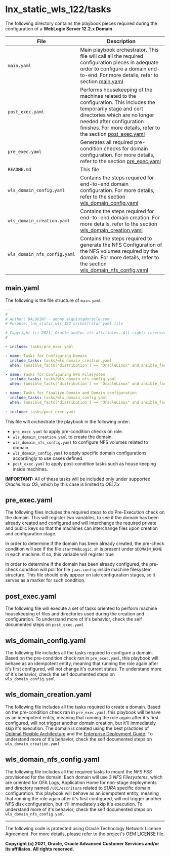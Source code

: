 # lnx_static_wls_122/tasks



The following directory contains the playbook pieces required during the configuration of a **WebLogic Server 12.2.x Domain**



| File                         | Description                                                  |
| ---------------------------- | ------------------------------------------------------------ |
| `main.yaml`                  | Main playbook orchestrator. This file will call all the required configuration pieces in adequate order to configure a domain end-to-end. For more details, refer to section [main.yaml](##main.yaml) |
| `post_exec.yaml`             | Performs housekeeping of the machines related to the configuration. This includes the temporarily stage and cert directories which are no longer needed after configuration finishes. For more details, refer to the section [post_exec.yaml](##post_exec.yaml) |
| `pre_exec.yaml`              | Generates all required pre-condition checks for domain configuration. For more details, refer to the section [pre_exec.yaml](pre_exec.yaml) |
| `README.md`                  | This file                                                    |
| `wls_domain_config.yaml`     | Contains the steps required for end-to-end domain configuration. For more details, refer to the section [wls_domain_config.yaml](##wls_domain_config.yaml) |
| `wls_domain_creation.yaml`   | Contains the steps required for end-to-end domain creation. For more details, refer to the section [wls_domain_creation.yaml](##wls_domain_creation.yaml) |
| `wls_domain_nfs_config.yaml` | Contains the steps required to generate the NFS Configuration of the NFS volumes required by the domain. For more details, refer to the section [wls_domain_nfs_config.yaml](##wls_domain_nfs_config.yaml) |



## main.yaml

The following is the file structure of `main.yaml`

```yaml
---
#
# Author: DALQUINT - denny.alquinta@oracle.com
# Purpose: lnx_static_wls_122 orchestrator yaml file

# Copyright (c) 2021, Oracle and/or its affiliates. All rights reserved.
#

- include: tasks/pre_exec.yaml

- name: Tasks for Configuring Domain
  include_tasks: tasks/wls_domain_creation.yaml  
  when: (ansible_facts['distribution'] == "OracleLinux" and ansible_facts['distribution_major_version'] == "7") 

- name: Tasks for Configuring NFS Filesystem
  include_tasks: tasks/wls_domain_nfs_config.yaml  
  when: (ansible_facts['distribution'] == "OracleLinux" and ansible_facts['distribution_major_version'] == "7") 

- name: Tasks for Finalize Domain and Domain configuration
  include_tasks: tasks/wls_domain_config.yaml  
  when: (ansible_facts['distribution'] == "OracleLinux" and ansible_facts['distribution_major_version'] == "7") 
 
- include: tasks/post_exec.yaml
```



This file will orchestrate the playbook in the following order: 

- `pre_exec.yaml` to apply pre-condition checks on role.
- `wls_domain_creation.yaml` to create the domain.
- `wls_domain_nfs_config.yaml` to configure NFS volumes related to domain.
- `wls_domain_config.yaml` to apply specific domain configurations accordingly to use cases defined.
- `post_exec.yaml` to apply post-condition tasks such as house keeping inside machines.

**IMPORTANT:** All of these tasks will be included only under supported *OracleLinux OS*, which by this case is limited to *OEL7.x*



## pre_exec.yaml

The following files includes the required steps to do Pre-Execution check on the domain. This will register two variables, to see if the domain has been already created and configured and will interchange the required private and public keys so that the machines can interchange files upon creation and configuration stage. 

In order to determine if the domain has been already created, the pre-check condition will see if the file `startWebLogic.sh` is present under `$DOMAIN_HOME` in each machine. If so, this variable will register true

In order to determine if the domain has been already configured, the pre-check condition will poll for file `jaas.config` inside machine filesystem structure. This file should only appear on late configuration stages, so it serves as a marker for such condition. 



## post_exec.yaml

The following file will execute a set of tasks oriented to perform machine housekeeping of files and directories used during the creation and configuration. To understand more of it's behavior, check the self documented steps on `post_exec.yaml`



## wls_domain_config.yaml

The following file includes all the tasks required to configure a domain. Based on the pre-condition check ran in `pre_exec.yaml`, this playbook will behave as an idempotent entity, meaning that running the role again after it's first configured, will not change it's current status. To understand more of it's behavior, check the self documented steps on `wls_domain_config.yaml` 



## wls_domain_creation.yaml

The following file includes all the tasks required to create a domain. Based on the pre-condition check ran in `pre_exec.yaml`, this playbook will behave as an idempotent entity, meaning that running the role again after it's first configured, will not trigger another domain creation, but it'll immediately skip it's execution. The domain is created using the best practices of [Optimal Flexible Architecture](https://docs.oracle.com/en/database/oracle/oracle-database/12.2/ssdbi/optimal-flexible-architecture-file-path-examples.html#GUID-BB3EE4F7-50F4-4A2D-8A0D-96B7CC44029B) and the [Enterprise Deployment Guide](https://docs.oracle.com/middleware/1221/core/SOEDG/toc.htm). To understand more of it's behavior, check the self documented steps on `wls_domain_creation.yaml`



## wls_domain_nfs_config.yaml

The following file includes all the required tasks to mount the *NFS FSS* provisioned for the domain. Each domain will use 3 *NFS Filesystems*, which are oriented for OFA Logs, Application Home for non-stage deployments and directory named `/u01/escritura` related to *SURA* specific domain configuration. this playbook will behave as an idempotent entity, meaning that running the role again after it's first configured, will not trigger another NFS disk configuration, but it'll immediately skip it's execution. To understand more of it's behavior, check the self documented steps on `wls_domain_nfs_config.yaml`



------
The following code is protected using Oracle Technology Network License Agreement. For more details, please refer to the project's OEM [LICENSE](../../../LICENSE)  file.



**Copyright (c) 2021, Oracle, Oracle Advanced Customer Services and/or its affiliates. All rights reserved.**

